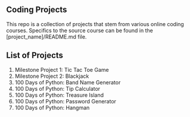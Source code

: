 ## Coding Projects
This repo is a collection of projects that stem from various online coding courses. Specifics to the source course can be found in the [project_name]/README.md file.

## List of Projects
1. Milestone Project 1: Tic Tac Toe Game
2. Milestone Project 2: Blackjack
3. 100 Days of Python: Band Name Generator
4. 100 Days of Python: Tip Calculator
5. 100 Days of Python: Treasure Island
6. 100 Days of Python: Password Generator
7. 100 Days of Python: Hangman
